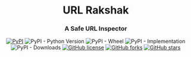 <div align="center">
<h1>URL Rakshak</h1>
<h3>A Safe URL Inspector</h3>
<a href="https://pypi.org/project/Agrothon"><img alt="PyPI" src="https://img.shields.io/pypi/v/URLRakshak?style=for-the-badge"></a>
<img alt="PyPI - Python Version" src="https://img.shields.io/pypi/pyversions/URLRakshak?style=for-the-badge">
<img alt="PyPI - Wheel" src="https://img.shields.io/pypi/wheel/URLRakshak?style=for-the-badge">
<img alt="PyPI - Implementation" src="https://img.shields.io/pypi/implementation/URLRakshak?style=for-the-badge">
<img alt="PyPI - Downloads" src="https://img.shields.io/pypi/dm/URLRakshak?style=for-the-badge">
<a href="https://github.com/AnushaBhavanam/SafeURLInspector_FE/blob/main/LICENSE"><img alt="GitHub license" src="https://img.shields.io/github/license/AnushaBhavanam/SafeURLInspector_FE?style=for-the-badge"></a>
<a href="https://github.com/AnushaBhavanam/SafeURLInspector_FE/network"><img alt="GitHub forks" src="https://img.shields.io/github/forks/AnushaBhavanam/SafeURLInspector_FE?style=for-the-badge"></a>
<a href="https://github.com/AnushaBhavanam/SafeURLInspector_FE/stargazers"><img alt="GitHub stars" src="https://img.shields.io/github/stars/AnushaBhavanam/SafeURLInspector_FE?style=for-the-badge"></a>

</div>


